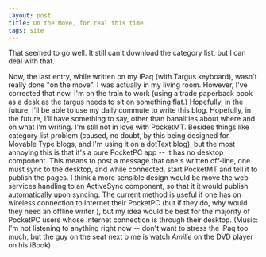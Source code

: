 ```yaml
---
layout: post
title: On the Move, for real this time.
tags: site
---
```

That seemed to go well. It still can't download the category list, but I can deal with that.

Now, the last entry, while written on my iPaq (with Targus keyboard), wasn't really done "on the move". I was actually in my living room. However, I've corrected that now. I'm on the train to work (using a trade paperback book as a desk as the targus needs to sit on something flat.) Hopefully, in the future, I'll be able to use my daily commute to write this blog. Hopefully, in the future, I'll have something to say, other than banalities about where and on what I'm writing. I'm still not in love with PocketMT. Besides things like category list problem (caused, no  doubt, by this being designed for Movable Type blogs, and I'm using it on a dotText blog), but the most annoying this is that it's a pure PocketPC app -- It has no desktop component. This means to post a message that one's written off-line, one must sync to the desktop, and while connected, start PocketMT and tell it to publish the pages. I think a more sensible design would be move the web services handling to an ActiveSync component, so that it it would publish automatically upon syncing. The current method is useful if one has on wireless connection to Internet their PocketPC (but if they do, why would they need an offline writer ), but my idea would be best for the majority of PocketPC users whose Internet connection is through their desktop. (Music: I'm not listening to anything right now -- don't want to stress the iPaq too much, but the guy on the seat next o me is watch *Amilie* on the DVD player on his iBook)
